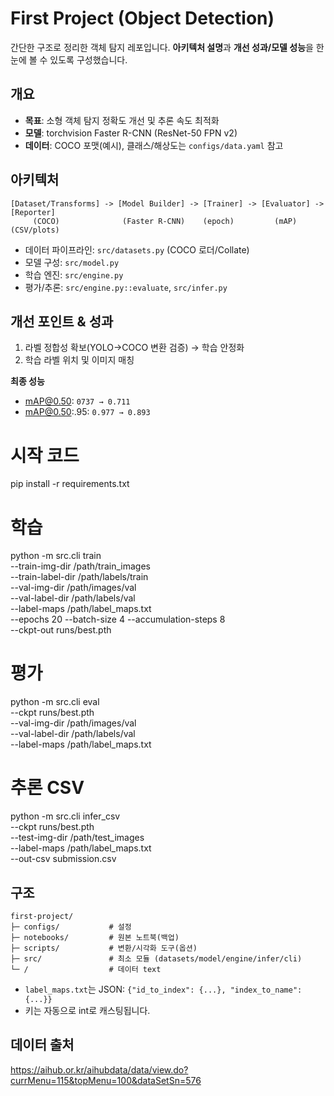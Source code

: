 # First Project (Object Detection)

간단한 구조로 정리한 객체 탐지 레포입니다. **아키텍처 설명**과 **개선 성과/모델 성능**을 한 눈에 볼 수 있도록 구성했습니다.

## 개요
- **목표**: 소형 객체 탐지 정확도 개선 및 추론 속도 최적화
- **모델**: torchvision Faster R-CNN (ResNet-50 FPN v2)
- **데이터**: COCO 포맷(예시), 클래스/해상도는 `configs/data.yaml` 참고

## 아키텍처
```text
[Dataset/Transforms] -> [Model Builder] -> [Trainer] -> [Evaluator] -> [Reporter]
     (COCO)              (Faster R-CNN)    (epoch)         (mAP)         (CSV/plots)
```
- 데이터 파이프라인: `src/datasets.py` (COCO 로더/Collate)
- 모델 구성: `src/model.py`
- 학습 엔진: `src/engine.py`
- 평가/추론: `src/engine.py::evaluate`, `src/infer.py`

## 개선 포인트 & 성과
1. 라벨 정합성 확보(YOLO→COCO 변환 검증) → 학습 안정화
2. 학습 라벨 위치 및 이미지 매칭

**최종 성능**
- mAP@0.50: `0737 → 0.711`
- mAP@0.50:.95: `0.977 → 0.893`


# 시작 코드
pip install -r requirements.txt

# 학습
python -m src.cli train \
  --train-img-dir /path/train_images \
  --train-label-dir /path/labels/train \
  --val-img-dir /path/images/val \
  --val-label-dir /path/labels/val \
  --label-maps /path/label_maps.txt \
  --epochs 20 --batch-size 4 --accumulation-steps 8 \
  --ckpt-out runs/best.pth

# 평가
python -m src.cli eval \
  --ckpt runs/best.pth \
  --val-img-dir /path/images/val \
  --val-label-dir /path/labels/val \
  --label-maps /path/label_maps.txt

# 추론 CSV
python -m src.cli infer_csv \
  --ckpt runs/best.pth \
  --test-img-dir /path/test_images \
  --label-maps /path/label_maps.txt \
  --out-csv submission.csv

## 구조
```text
first-project/
├─ configs/           # 설정
├─ notebooks/         # 원본 노트북(백업)
├─ scripts/           # 변환/시각화 도구(옵션)
├─ src/               # 최소 모듈 (datasets/model/engine/infer/cli)
└─ /                  # 데이터 text

```

- `label_maps.txt`는 JSON: `{"id_to_index": {...}, "index_to_name": {...}}`
- 키는 자동으로 int로 캐스팅됩니다.

## 데이터 출처
https://aihub.or.kr/aihubdata/data/view.do?currMenu=115&topMenu=100&dataSetSn=576
